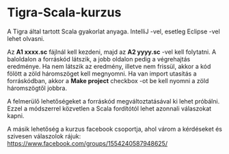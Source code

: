 # Tigra-Scala-kurzus

A Tigra által tartott Scala gyakorlat anyaga.
IntelliJ -vel, esetleg Eclipse -vel lehet olvasni.

Az **A1 xxxx.sc** fájlnál kell kezdeni, majd az **A2 yyyy.sc** -vel kell folytatni.
A baloldalon a forráskód látszik, a jobb oldalon pedig a végrehajtás eredménye.
Ha nem látszik az eredmény, illetve nem frissül, akkor a kód fölött a zöld
háromszöget kell megnyomni. Ha van import utasítás a forráskódban,
 akkor a **Make project** checkbox -ot be kell nyomni a zöld 
 háromszögtől jobbra.
 
A felmerülő lehetőségeket a forráskód megváltoztatásával ki lehet próbálni.
Ezzel a módszerrel közvetlen a Scala fordítótól lehet azonnali válaszokat kapni.

A másik lehetőség a kurzus facebook csoportja, ahol várom a kérdéseket és szivesen 
válaszolok rájuk: https://www.facebook.com/groups/1554240587948625/
 
